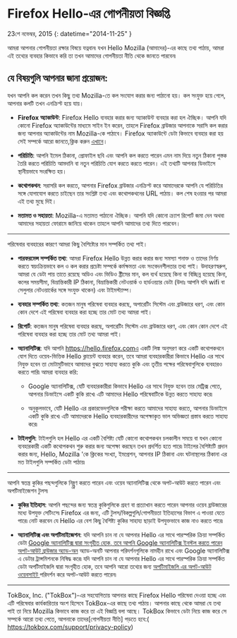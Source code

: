 # Firefox Hello-এর গোপনীয়তা বিজ্ঞপ্তি

23শে নভেম্বর, 2015
{: datetime="2014-11-25" }

আমরা আপনার গোপনীয়তা রক্ষার বিষয়ে যত্নবান৷ যখন Hello Mozilla (আমাদের)-এর কাছে তথ্য পাঠায়, আমরা এই তথ্যের ব্যবহার কিভাবে করি তা তখন আমাদের গোপনীয়তা নীতি  থেকে জানতে পারবেন৷

## যে বিষয়গুলি আপনার জানা প্রয়োজন:

যখন আপনি কল করেন তখন কিছু তথ্য Mozilla-তে কল সংযোগ করার জন্য পাঠানো হয়। কল সংযুক্ত হয়ে গেলে, আপনার কলটি তখন এনক্রিপ্ট হয়ে যায়।

* **Firefox অ্যাকাউন্ট**: Firefox Hello ব্যবহার করার জন্য অ্যাকাউন্ট ব্যবহার করা হল ঐচ্ছিক।  আপনি যদি কোনো Firefox অ্যাকাউন্টের মাধ্যমে সাইন ইন করেন, তাহলে Firefox ব্রাউজার আপনাকে সরাসি কল করার জন্য আপনার অ্যাকাউন্টের নাম Mozilla-কে পাঠাবে। Firefox অ্যাকাউন্টে ডেটা কিভাবে ব্যবহার করা হয় সেই সম্পর্কে আরো জানতে,ক্লিক করুন [এখানে](https://www.mozilla.org/privacy/firefox-cloud/)।

* **পরিচিতি**: আপনি ইমেল ঠিকানা, প্রোফাইল ছবি এবং আপনি কল করতে পারেন এমন নাম দিয়ে নতুন ঠিকানা পুস্তক তৈরি করতে পরিচিতি আমদানি বা নতুন পরিচিতি যোগ করতে করতে পারেন।  এই তথ্যটি আপনার ডিভাইসে স্থানীয়ভাবে সংরক্ষিত হয়।

* **কথোপকথন**: সরাসরি কল করতে, আপনার Firefox ব্রাউজার এনক্রিপ্ট করে আমাদেরকে আপনি যে পরিচিতির সঙ্গে যোগাযোগ করতে চাইছেন তার সংশ্লিষ্ট তথ্য এবং কথোপকথনের URL পাঠায়। কল শেষ হওয়ার পর আমরা এই তথ্য মুছে দিই।

* **মতামত ও সহায়তা**: Mozilla-এ মতামত পাঠানো ঐচ্ছিক।  আপনি যদি কোনো ক্র্যাশ রিপোর্ট জমা দেন অথবা আমাদের সহায়তা ফোরামে জানিয়ে থাকেন তাহলে আপনি আমাদের তথ্য দিতে পারবেন।

---------------------------------------

পরিষেবার ব্যবহারের কারণে আমরা কিছু বৈশিষ্ট্যের মান সম্পর্কিত তথ্য পাই।

* **পারফরমেন্স সম্পর্কিত তথ্য**: আমরা Firefox Hello উন্নত করার করার জন্য সমস্যা শনাক্ত ও তাদের নির্ণয় করতে স্বয়ংক্রিয়ভাবে কল ও কল করার প্রচেষ্টা সম্পর্কে কর্মক্ষমতা এবং সংবেদনশীলতার তথ্য পাই।  উদাহরণস্বরুপ, আমরা যে ডেটা পায় তাতে রয়েছে অডিও এবং ভিডিও ষ্ট্রীমের মান, কল ব্যর্থ হয়েছে কিনা বা বিচ্ছিন্ন হয়েছে কিনা, কলের সময়সীমা, বিভ্রান্তিকারী IP ঠিকানা, বিভ্রান্তিকারী নেটওয়ার্ক ও হার্ডওয়্যার ডেটা (উদাঃ আপনি যদি wifi বা সেলুলার নেটওয়ার্কের সঙ্গে সংযুক্ত থাকেন) এবং টাইমস্ট্যাম্প।

* **ব্যবহার সম্পর্কিত তথ্য**: কতজন মানুষ পরিষেবা ব্যবহার করছে, অপারেটিং সিস্টেম এবং ব্রাউজারে ধরণ, এবং কোন কোন দেশে এই পরিষেবা ব্যবহার করা হচ্ছে তার মোট তথ্য আমরা পাই।

* **রিপোর্ট**: কতজন মানুষ পরিষেবা ব্যবহার করছে, অপারেটিং সিস্টেম এবং ব্রাউজারে ধরণ, এবং কোন কোন দেশে এই পরিষেবা ব্যবহার করা হচ্ছে তার মোট তথ্য আমরা পাই।


* **অ্যানালিটিক্স**:  যদি আপনি https://hello.firefox.comএ একটি লিঙ্ক অনুসরণ করে একটি কথোপকথনে যোগ দিতে ওয়েব-ভিত্তিক Hello ক্লায়েন্ট ব্যবহার করেন, তবে আমরা ব্যবহারকারীরা কিভাবে Hello এর সাথে নিযুক্ত হবেন তা মোটামুটিভাবে আমাদের বুঝতে সাহায্য করতে কুকি এবং তৃতীয় পক্ষের পরিষেবাগুলিকে ব্যবহারও করতে পারি৷ আমরা ব্যবহার করি:

    * Google অ্যানালিটিক্স, যেটি ব্যবহারকারীরা কিভাবে Hello এর সাথে নিযুক্ত হবেন তার মেট্রিক্স পেতে, আপনার ডিভাইসে একটি কুকি রাখে৷ এটি আমাদের Hello পরিষেবাটিকে উন্নত করতে সাহায্য করে৷  
    
    * অনুকূলভাবে, যেটি Hello এর প্রকারভেদগুলিকে পরীক্ষা করতে আমাদের সাহায্য করতে, আপনার ডিভাইসে একটি কুকি রাখে৷ এটি আমাদেরকে Hello ব্যবহারকারীদের অপেক্ষাকৃত ভাল অভিজ্ঞতা প্রস্তাব করতে সাহায্য করে৷

* **টাইলগুলি**: টাইলগুলি হল Hello এর একটি বৈশিষ্ট্য যেটি কোনো কথোপকথন চলকালীন সময়ে বা যখন কোনো ব্যবহারকারী একটি কথোপকথন শুরু করার জন্য অপেক্ষা করছেন তখন প্রদর্শিত হতে পারে৷ টাইলের বৈশিষ্ট্যটি প্রদান করার জন্য, Hello, Mozilla 'কে ক্লিকের সংখ্যা, ইমপ্রেশন, আপনার IP ঠিকানা এবং ঘটনাস্থলের ঠিকানা এর মত টাইলগুলি সম্পর্কিত ডেটা পাঠায়৷

---------------------------------------

আপনি স্বতন্ত্র কুকির পছন্দগুলিকে নিয়্ন্ত্রণ করতে পারেন এবং ওয়েব অ্যানালিটিক্স থেকে অপট-আউট করতে পারেন এবং
অপটিমাইজেশন টুলস৷

* **কুকির ইতিহাস**: আপনি পছন্দের জন্য স্বতন্ত্র কুকিগুলিকে গ্রহণ বা প্রত্যাখান করতে পারেন
আপনার ওয়েব ব্রাউজারের মধ্যে উপযুক্ত সেটিংসে৷ Firefox এর জন্য, এটি 
টুলস/বিকল্পগুলি/গোপনীয়তা ইতিহাসের বিভাগ এ পাওয়া যেতে পারে৷ নোট করবেন যে 
Hello এর বেশ কিছু বৈশিষ্ট্য কুকির সাহায্য ছাড়াই উপযুক্তভাবে কাজ নাও করতে পারে৷ 

* **অ্যানালিটিক্স এবং অপটিমাইজেশন**: যদি আপনি চান না যে আপনার
Hello এর সাথে পারস্পরিক ক্রিয়া সম্পর্কিত ডেটা [Google অ্যানালিটিক্স দ্বারা সংগৃহীত হোক, তবে আপনি Google অ্যানালিটিক্স ইনস্টল করতে পারেন
অপট-আউট ব্রাউজার অ্যাড-অন](https://tools.google.com/dlpage/gaoptout) অ্যাড-অনটি আপনার পরিদর্শনগুলিকে নামহীন রাখে এবং Google অ্যানালিটিক্স এ ডেটার ট্রান্সমিশনকে নিষিদ্ধ করে৷ যদি আপনি চান না যে আপনার Hello এর সাথে পারস্পরিক ক্রিয়া সম্পর্কিত ডেটা অপটিমাইজলি দ্বারা সংগৃহীত হোক, তবে আপনি আরো তথ্যের জন্য [অপটিমাইজলি এর অপট-আউট ওয়েবসাইট ](https://www.optimizely.com/opt_out)পরিদর্শন করে অপট-আউট করতে পারেন৷

---------------------------------------

TokBox, Inc. ("TokBox")-এর সহযোগিতায় আপনার কাছে Firefox Hello পরিষেবা দেওয়া হচ্ছে এবং এটি পরিষেবার কার্যকারিতার অংশ হিসেবে TokBox-এর কাছে তথ্য পাঠায়।  আপনার কাছে থেকে আমরা যে তথ্য পাই তা নিয়ে Mozilla কিভাবে কাজ করে তা এই বিজ্ঞপ্তি বলা আছে। TokBox কিভাবে ডেটা নিয়ে কাজ করে সে সম্পর্কে আরো তথ্য পেতে, আপনাকে তাদের[গোপনীয়তা নীতি] পড়তে হবে:( https://tokbox.com/support/privacy-policy)
